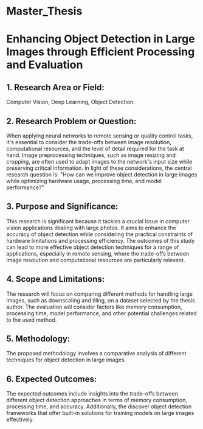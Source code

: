 # Master_Thesis 
# Enhancing Object Detection in Large Images through Efficient Processing and Evaluation

## 1. Research Area or Field: 
Computer Vision, Deep Learning, Object Detection.

## 2. Research Problem or Question: 
When applying neural networks to remote sensing or quality control tasks, it's essential to consider the trade-offs between image resolution, computational resources, and the level of detail required for the task at hand. Image preprocessing techniques, such as image resizing and cropping, are often used to adapt images to the network's input size while preserving critical information. In light of these considerations, the central research question is: "How can we improve object detection in large images while optimizing hardware usage, processing time, and model performance?"

## 3. Purpose and Significance: 
This research is significant because it tackles a crucial issue in computer vision applications dealing with large photos. It aims to enhance the accuracy of object detection while considering the practical constraints of hardware limitations and processing efficiency. The outcomes of this study can lead to more effective object detection techniques for a range of applications, especially in remote sensing, where the trade-offs between image resolution and computational resources are particularly relevant.

## 4. Scope and Limitations:
The research will focus on comparing different methods for handling large images, such as downscaling and tiling, on a dataset selected by the thesis author. The evaluation will consider factors like memory consumption, processing time, model performance, and other potential challenges related to the used method. 

## 5. Methodology:
The proposed methodology involves a comparative analysis of different techniques for object detection in large images. 

## 6. Expected Outcomes:
The expected outcomes include insights into the trade-offs between different object detection approaches in terms of memory consumption, processing time, and accuracy. Additionally, the discover object detection frameworks that offer built-in solutions for training models on large images effectively.


